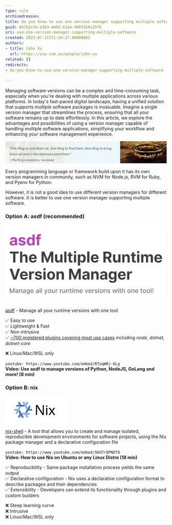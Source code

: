 ```yaml
---
type: rule
archivedreason: 
title: Do you know to use one version manager supporting multiple software?
guid: 6b7b2c3a-e363-4402-b1ee-460fd16125fb
uri: use-one-version-manager-supporting-multiple-software
created: 2023-07-21T21:54:27.0000000Z
authors:
- title: John Xu
  url: https://ssw.com.au/people/john-xu
related: []
redirects:
- do-you-know-to-use-one-version-manager-supporting-multiple-software

---
```


Managing software versions can be a complex and time-consuming task, especially when you're dealing with multiple applications across various platforms. In today's fast-paced digital landscape, having a unified solution that supports multiple software packages is invaluable. Imagine a single version manager that streamlines the process, ensuring that all your software remains up to date effortlessly. In this article, we explore the advantages and possibilities of using a version manager capable of handling multiple software applications, simplifying your workflow and enhancing your software management experience.

<!--endintro-->

![](ring.png)

Every programming language or framework build upon it has its own version managers in community, such as NVM for Node.js, RVM for Ruby, and Pyenv for Python.

However, it is not a good idea to use different version managers for different software. It is better to use one version manager supporting multiple software.


### Option A: asdf (recommended)

![](asdf.png)

[asdf](https://asdf-vm.com/#/) - Manage all your runtime versions with one tool

✅ Easy to use  
✅ Lightweight & Fast  
✅ Non-intrusive  
✅ [~700 registered plugins covering most use cases](https://github.com/asdf-vm/asdf-plugins) including *node, dotnet, dotnet-core*  

❌ Linux/Mac/WSL only

`youtube: https://www.youtube.com/embed/RTaqWRj-6Lg`  
**Video: Use asdf to manage versions of Python, NodeJS, GoLang and more! (8 min)**

### Option B: nix

![](nix.png)

[nix-shell](https://nixos.org/#asciinema-demo-cover) - A tool that allows you to create and manage isolated, reproducible development environments for software projects, using the Nix package manager and a declarative configuration file

`youtube: https://www.youtube.com/embed/5Dd7rQPNDT8`  
**Video: How to use Nix on Ubuntu or any Linux Distro (18 min)**

✅ Reproducibility - Same package installation process yields the same output  
✅ Declarative configuration - Nix uses a declarative configuration format to describe packages and their dependencies  
✅ Extensibility - Developers can extend its functionality through plugins and custom builders  

❌ Steep learning curve  
❌ Intrusive  
❌ Linux/Mac/WSL only  

